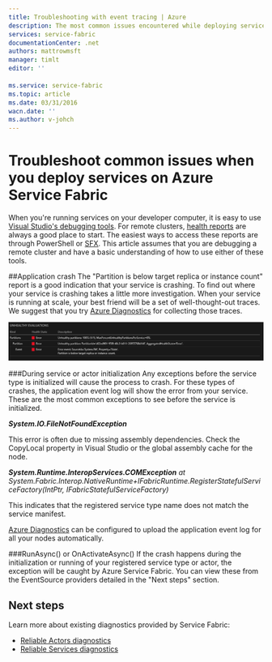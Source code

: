 ```yaml
---
title: Troubleshooting with event tracing | Azure
description: The most common issues encountered while deploying services on Azure Service Fabric.
services: service-fabric
documentationCenter: .net
authors: mattrowmsft
manager: timlt
editor: ''

ms.service: service-fabric
ms.topic: article
ms.date: 03/31/2016
wacn.date: ''
ms.author: v-johch
---
```


# Troubleshoot common issues when you deploy services on Azure Service Fabric

When you're running services on your developer computer, it is easy to use [Visual Studio's debugging tools](./service-fabric-diagnostics-how-to-monitor-and-diagnose-services-locally.md). For remote clusters, [health reports](./service-fabric-view-entities-aggregated-health.md) are always a good place to start. The easiest ways to access these reports are through PowerShell or [SFX](./service-fabric-visualizing-your-cluster.md). This article assumes that you are debugging a remote cluster and have a basic understanding of how to use either of these tools.

##Application crash
The "Partition is below target replica or instance count" report is a good indication that your service is crashing. To find out where your service is crashing takes a little more investigation. When your service is running at scale, your best friend will be a set of well-thought-out traces.  We suggest that you try [Azure Diagnostics](./service-fabric-diagnostics-how-to-setup-wad.md) for collecting those traces.

![SFX Partition Health](./media/service-fabric-diagnostics-troubleshoot-common-scenarios/crashNewApp.png)

###During service or actor initialization
Any exceptions before the service type is initialized will cause the process to crash. For these types of crashes, the application event log will show the error from your service.
These are the most common exceptions to see before the service is initialized.

***System.IO.FileNotFoundException***

This error is often due to missing assembly dependencies. Check the CopyLocal property in Visual Studio or the global assembly cache for the node.

***System.Runtime.InteropServices.COMException***
 *at System.Fabric.Interop.NativeRuntime+IFabricRuntime.RegisterStatefulServiceFactory(IntPtr, IFabricStatefulServiceFactory)*

 This indicates that the registered service type name does not match the service manifest.

[Azure Diagnostics](./service-fabric-diagnostics-how-to-setup-wad.md) can be configured to upload the application event log for all your nodes automatically.

###RunAsync() or OnActivateAsync()
If the crash happens during the initialization or running of your registered service type or actor, the exception will be caught by Azure Service Fabric. You can view these from the EventSource providers detailed in the "Next steps" section.

## Next steps

Learn more about existing diagnostics provided by Service Fabric:

* [Reliable Actors diagnostics](./service-fabric-reliable-actors-diagnostics.md)
* [Reliable Services diagnostics](./service-fabric-reliable-services-diagnostics.md)